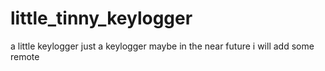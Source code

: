 # little_tinny_keylogger
a little keylogger 
just a keylogger maybe in the near future i will add some remote 
